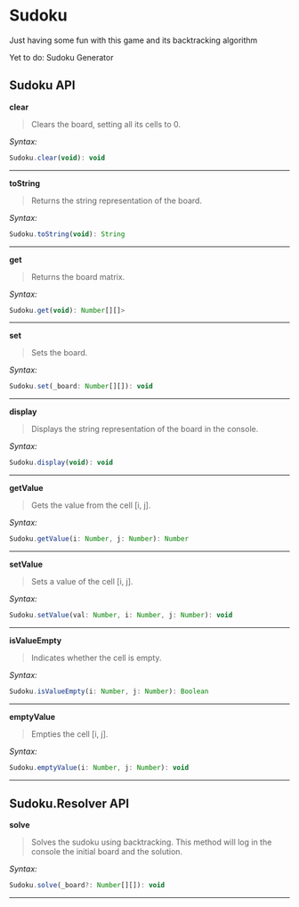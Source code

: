 # Sudoku
Just having some fun with this game and its backtracking algorithm

Yet to do: Sudoku Generator

## Sudoku API

**clear**

> Clears the board, setting all its cells to 0.

_Syntax:_
```javascript
Sudoku.clear(void): void
```
---

**toString**

> Returns the string representation of the board.

_Syntax:_
```javascript
Sudoku.toString(void): String
```
---

**get**

> Returns the board matrix.

_Syntax:_
```javascript
Sudoku.get(void): Number[][]>
```
---

**set**

> Sets the board.

_Syntax:_
```javascript
Sudoku.set(_board: Number[][]): void
```
---

**display**

> Displays the string representation of the board in the console.

_Syntax:_
```javascript
Sudoku.display(void): void
```
---

**getValue**

> Gets the value from the cell [i, j].

_Syntax:_
```javascript
Sudoku.getValue(i: Number, j: Number): Number
```
---

**setValue**

> Sets a value of the cell [i, j].

_Syntax:_
```javascript
Sudoku.setValue(val: Number, i: Number, j: Number): void
```
---

**isValueEmpty**

> Indicates whether the cell is empty.

_Syntax:_
```javascript
Sudoku.isValueEmpty(i: Number, j: Number): Boolean
```
---

**emptyValue**

> Empties the cell [i, j].

_Syntax:_
```javascript
Sudoku.emptyValue(i: Number, j: Number): void
```
---

## Sudoku.Resolver API

**solve**

> Solves the sudoku using backtracking. This method will log in the console the initial board and the solution.

_Syntax:_
```javascript
Sudoku.solve(_board?: Number[][]): void
```
---